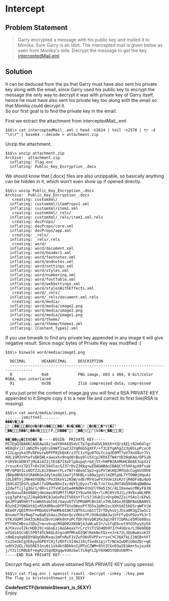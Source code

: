 # Intercept


## Problem Statement
>Garry encrypted a message with his public key and mailed it to Monika. Sure Garry is an idiot. The intercepted mail is given below as seen from Monika's side. Decrypt the message to get the key.
[interceptedMail.eml](http://example.com)

## Solution
It can be deduced from the ps that Garry must have also sent his private key along with the email, since Garry used his public key to encrypt the message the only way to decrypt it was with private key of Garry itself, hence he must have also sent his private key too along with the email so that Monika could decrypt it.  
So our first goal is to find the private key in the email.  

First we extract the attachment from interceptedMail_.eml
```
$$$\> cat interceptedMail_.eml | head -n2614 | tail -n2578 | tr -d "\n\r" | base64 --decode > attachment.zip
```
Unzip the attachment.  
```
$$$\> unzip attachment.zip
Archive:  attachment.zip
  inflating: flag.enc                
  inflating: Public_Key_Encryption_.docx
```
We should know that [.docx] files are also unzippable, so basically anything can be hidden in it, which won't even show up if opened directly.
```
$$$\> unzip Public_Key_Encryption_.docx
Archive:  Public_Key_Encryption_.docx
   creating: customXml/
  inflating: customXml/itemProps1.xml  
  inflating: customXml/item1.xml     
   creating: customXml/_rels/
  inflating: customXml/_rels/item1.xml.rels  
   creating: docProps/
  inflating: docProps/core.xml       
  inflating: docProps/app.xml        
   creating: _rels/
  inflating: _rels/.rels             
   creating: word/
  inflating: word/document.xml       
  inflating: word/header1.xml        
  inflating: word/footnotes.xml      
  inflating: word/endnotes.xml       
  inflating: word/settings.xml       
  inflating: word/styles.xml         
  inflating: word/numbering.xml      
  inflating: word/fontTable.xml      
  inflating: word/webSettings.xml    
  inflating: word/stylesWithEffects.xml  
   creating: word/_rels/
  inflating: word/_rels/document.xml.rels  
   creating: word/media/
  inflating: word/media/image2.png   
  inflating: word/media/image3.png   
  inflating: word/media/image1.png   
   creating: word/theme/
  inflating: word/theme/theme1.xml   
  inflating: [Content_Types].xml
```
If you use binwalk to find any private key appended in any image it will give negative result. Since magic bytes of Private Key was modified :(
```
$$$\> binwalk word/media/image1.png

  DECIMAL       HEXADECIMAL     DESCRIPTION
  --------------------------------------------------------------------------------
  0             0x0             PNG image, 603 x 404, 8-bit/color RGBA, non-interlaced
  91            0x5B            Zlib compressed data, compressed
```
If you just print the content of image.jpg you will find a RSA PRIVATE KEY appended to it.Simple copy it to a new file and correct its first line(RSA is missing).
```
$$$\> cat word/media/image1.png
.......[omitted]........
���V�L�
! ���B@d�X�%k����! �U���! �@��*V{�Z! ��B��l��d�!P,D���^! ��("[k0�+��B
                                                                                                      ����yϱ�IEND�B`�-----BEGIN  PRIVATE KEY-----
MIIEpQIBAAKCAQEAwi6zjwdY8hkkQSdzCTp7guXaGVLkH1K+tQrzAELr82mOdlqr
WE0qhrjzliWhCM+jg8ruVmWf1sw2J2YqR6G5gXFF/+f3LEYgAhgZz3yBSLpPcxcO
tI2Lqyyka3Pv8FmvrwbPFP8ZkQxKrz2YC1vYgu9TGLfciq3EOMT7aV7XnU0u+7Vi
HdL1GM2nVtwfxQHIWL+awuxhv9nqd0rBuy9lu5XipJKRXITW4rVD38qKAU/DPSiN
F1RV9iUON3TjMiAi8Z3jtESB7IXoFlpAvpqtrmXjVt+hHPBZAXMUHCB66E3upXz2
JrsucK+s7D1T+8v29C5kUlecGZ37rDvZ30kq+wIDAQABAoIBAQCtFhXFqyX0fsab
MP/QPQn1Ls8OfZ2L8iS9manrFLvfN7rd8ooC5p2+gsPVlWsKQJMfGdcCugkU3Oh0
jBOp0BVbtU1RA0KGe2dylmsDUJao7jF9hBL+i6DwjpVslmZMlpUL7YTO0WjHqu4z
cDLEBTVj2NH4GYODNcrPU35KeVi2A5W/xdErMY41wFVJVUe1XsRztjM4DFxBu4oO
10XCdZIEGfLqSwhlfvDMweNXxIx/dQYSjDyzzTr0LT/elXxLOHT4bQ9d46qQWBew
12dwffijlg3Gr1/0R+s27TvHCbd1w4KNdW+XtH2lY6m515C/4LI8eeworMKyF8JN
y0sbouuZAoGBAOjdmsmws95UMfIlMGFIY9cw5k3Q+rlcRC0Ys9JlLz9V6xaNLHPK
ysg7pP4rqjZJ4q4QVKCBJaOxPo2TSOXnYflc57JXubIi+O+pOmZZsiY5AslcEPwS
geJM7aW5HXYfssWm5habIhE/mayu6TV1PMa8MlBn34lxTHLG8Gx3EQBPAoGBANV5
R3zhEJYQNGUt6IxR5XdRNvoDfPTGto9AxoPf7D5aJpMn2scXXhSdI5kESrqWFVjW
6EmdF/QQIMYH+PMQo6GYPmHMk0I8K72QThSinQ1tTZrTDyhsVjJhsa0R3gISwSc2
BnsmoT76zRwgT+w8qKzb4aiZkEmrQcvVKksYF/OVAoGBAJwjUtFfyQsPOzoYk3r3
VfKJGDMfJ6433oK6aIBvViHKk0nYuPCfDh76VyQR1Rx3qCV8T7IbRkie5Ml680ss
PTY9hCHBzoJSDsZrmvvbsqcMXQD02XKbWjmJyWLwX3+/u1fqE6cet9YG5hyyXy54
AJtkvvvI2krHDDJ9j+G6aEzjAoGAeaxYrLrzYzT1SD40b9Y1/h4SQco/LJ0ebOQ0
wfGdi6SCnBl5P0T4YLN4GL0zgsoMfMhxOZQKlRekNntQz+nJ+k72L3QU8wmsvK1F
c8mDzqVgOEDYQOgO8URxqv2mFnRuF1VZuFO6UFVPFxrrsvCYC36ATkLI1NSB+hYT
tx2SeUkCgYEAyydGPEYC8jfzRhTc5IdmJ181f5e4k1pjrT/NCmIwDR1G6UZDr+qK
udVV2UEL/hUSRE51nu0i1skdktBDkknIiMTyCZWM+05tZCGn93w2EUAm+5ujozdX
j/Y3ilCR0pbf+mgR225qVBXgqwVd0zbwlfLHqFLZpY6XWD5tQ8vUEMY=
-----END RSA PRIVATE KEY-----
```
Decrypt flag.enc with above obtained RSA PRIVATE KEY using openssl.
```
$$$\> cat flag.enc | openssl rsautl -decrypt -inkey ./key.pem
The flag is kristeinStewart_is_5EXY
```
**CodefestCTF{kristeinStewart_is_5EXY}**  
Enjoy.
